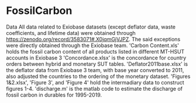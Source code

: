 # FossilCarbon
Data 
All data related to Exiobase datasets (except deflator data, waste coefficients, and lifetime data) were obtained through https://zenodo.org/record/3583071#.X0jqmGjVJPZ. The said exceptions were directly obtained through the Exiobase team.
'Carbon Content.xls' holds the fossil carbon content of all products listed in different MT-HSUT accounts in Exiobase 3
'Concordance.xlsx' is the concordance for country orders between hybrid and monetary SUT tables.
'Deflator2011base.xlsx' is the deflator data from Exiobase 3 team, with base year converted to 2011, also adjusted the countries to the ordering of the monetary dataset.
'Figures 1&2.xlsx', 'Figure 3', and 'Figure 4' hold the intermadiary data to construct figures 1-4.
'discharge.m' is the matlab code to estimate the discharge of fossil carbon in durables for 1995-2019.
